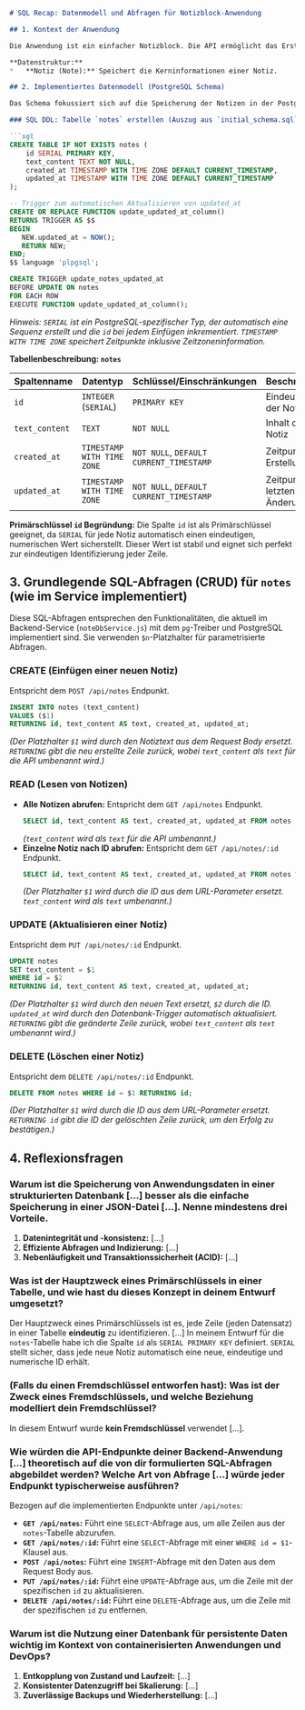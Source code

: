 ```markdown
# SQL Recap: Datenmodell und Abfragen für Notizblock-Anwendung

## 1. Kontext der Anwendung

Die Anwendung ist ein einfacher Notizblock. Die API ermöglicht das Erstellen, Anzeigen (alle und einzeln), Aktualisieren und Löschen von Notizen. Jede Notiz besteht aus einer ID und einem Textinhalt. Zeitstempel für Erstellung und letzte Änderung werden ebenfalls modelliert und gespeichert.

**Datenstruktur:**
*   **Notiz (Note):** Speichert die Kerninformationen einer Notiz.

## 2. Implementiertes Datenmodell (PostgreSQL Schema)

Das Schema fokussiert sich auf die Speicherung der Notizen in der PostgreSQL-Datenbank, wie in `backend/sql/initial_schema.sql` definiert und manuell angewendet.

### SQL DDL: Tabelle `notes` erstellen (Auszug aus `initial_schema.sql`)

```sql
CREATE TABLE IF NOT EXISTS notes (
    id SERIAL PRIMARY KEY,
    text_content TEXT NOT NULL,
    created_at TIMESTAMP WITH TIME ZONE DEFAULT CURRENT_TIMESTAMP,
    updated_at TIMESTAMP WITH TIME ZONE DEFAULT CURRENT_TIMESTAMP
);

-- Trigger zum automatischen Aktualisieren von updated_at
CREATE OR REPLACE FUNCTION update_updated_at_column()
RETURNS TRIGGER AS $$
BEGIN
   NEW.updated_at = NOW();
   RETURN NEW;
END;
$$ language 'plpgsql';

CREATE TRIGGER update_notes_updated_at
BEFORE UPDATE ON notes
FOR EACH ROW
EXECUTE FUNCTION update_updated_at_column();

```
*Hinweis: `SERIAL` ist ein PostgreSQL-spezifischer Typ, der automatisch eine Sequenz erstellt und die `id` bei jedem Einfügen inkrementiert. `TIMESTAMP WITH TIME ZONE` speichert Zeitpunkte inklusive Zeitzoneninformation.*

**Tabellenbeschreibung: `notes`**

| Spaltenname    | Datentyp                  | Schlüssel/Einschränkungen                         | Beschreibung                     |
|----------------|---------------------------|---------------------------------------------------|----------------------------------|
| `id`           | `INTEGER` (`SERIAL`)      | `PRIMARY KEY`                                     | Eindeutige ID der Notiz          |
| `text_content` | `TEXT`                    | `NOT NULL`                                        | Inhalt der Notiz                 |
| `created_at`   | `TIMESTAMP WITH TIME ZONE`| `NOT NULL`, `DEFAULT CURRENT_TIMESTAMP`           | Zeitpunkt der Erstellung         |
| `updated_at`   | `TIMESTAMP WITH TIME ZONE`| `NOT NULL`, `DEFAULT CURRENT_TIMESTAMP`           | Zeitpunkt der letzten Änderung   |

**Primärschlüssel `id` Begründung:**
Die Spalte `id` ist als Primärschlüssel geeignet, da `SERIAL` für jede Notiz automatisch einen eindeutigen, numerischen Wert sicherstellt. Dieser Wert ist stabil und eignet sich perfekt zur eindeutigen Identifizierung jeder Zeile.

## 3. Grundlegende SQL-Abfragen (CRUD) für `notes` (wie im Service implementiert)

Diese SQL-Abfragen entsprechen den Funktionalitäten, die aktuell im Backend-Service (`noteDbService.js`) mit dem `pg`-Treiber und PostgreSQL implementiert sind. Sie verwenden `$n`-Platzhalter für parametrisierte Abfragen.

### CREATE (Einfügen einer neuen Notiz)
Entspricht dem `POST /api/notes` Endpunkt.
```sql
INSERT INTO notes (text_content)
VALUES ($1)
RETURNING id, text_content AS text, created_at, updated_at;
```
*(Der Platzhalter `$1` wird durch den Notiztext aus dem Request Body ersetzt. `RETURNING` gibt die neu erstellte Zeile zurück, wobei `text_content` als `text` für die API umbenannt wird.)*

### READ (Lesen von Notizen)

*   **Alle Notizen abrufen:**
    Entspricht dem `GET /api/notes` Endpunkt.
    ```sql
    SELECT id, text_content AS text, created_at, updated_at FROM notes ORDER BY created_at DESC;
    ```
    *(`text_content` wird als `text` für die API umbenannt.)*
*   **Einzelne Notiz nach ID abrufen:**
    Entspricht dem `GET /api/notes/:id` Endpunkt.
    ```sql
    SELECT id, text_content AS text, created_at, updated_at FROM notes WHERE id = $1;
    ```
    *(Der Platzhalter `$1` wird durch die ID aus dem URL-Parameter ersetzt. `text_content` wird als `text` umbenannt.)*

### UPDATE (Aktualisieren einer Notiz)
Entspricht dem `PUT /api/notes/:id` Endpunkt.
```sql
UPDATE notes
SET text_content = $1
WHERE id = $2
RETURNING id, text_content AS text, created_at, updated_at;
```
*(Der Platzhalter `$1` wird durch den neuen Text ersetzt, `$2` durch die ID. `updated_at` wird durch den Datenbank-Trigger automatisch aktualisiert. `RETURNING` gibt die geänderte Zeile zurück, wobei `text_content` als `text` umbenannt wird.)*

### DELETE (Löschen einer Notiz)
Entspricht dem `DELETE /api/notes/:id` Endpunkt.
```sql
DELETE FROM notes WHERE id = $1 RETURNING id;
```
*(Der Platzhalter `$1` wird durch die ID aus dem URL-Parameter ersetzt. `RETURNING id` gibt die ID der gelöschten Zeile zurück, um den Erfolg zu bestätigen.)*

## 4. Reflexionsfragen

### Warum ist die Speicherung von Anwendungsdaten in einer strukturierten Datenbank [...] besser als die einfache Speicherung in einer JSON-Datei [...]. Nenne mindestens drei Vorteile.

1.  **Datenintegrität und -konsistenz:** [...]
2.  **Effiziente Abfragen und Indizierung:** [...]
3.  **Nebenläufigkeit und Transaktionssicherheit (ACID):** [...]

### Was ist der Hauptzweck eines Primärschlüssels in einer Tabelle, und wie hast du dieses Konzept in deinem Entwurf umgesetzt?

Der Hauptzweck eines Primärschlüssels ist es, jede Zeile (jeden Datensatz) in einer Tabelle **eindeutig** zu identifizieren. [...]
In meinem Entwurf für die `notes`-Tabelle habe ich die Spalte `id` als `SERIAL PRIMARY KEY` definiert. `SERIAL` stellt sicher, dass jede neue Notiz automatisch eine neue, eindeutige und numerische ID erhält.

### (Falls du einen Fremdschlüssel entworfen hast): Was ist der Zweck eines Fremdschlüssels, und welche Beziehung modelliert dein Fremdschlüssel?

In diesem Entwurf wurde **kein Fremdschlüssel** verwendet [...].

### Wie würden die API-Endpunkte deiner Backend-Anwendung [...] theoretisch auf die von dir formulierten SQL-Abfragen abgebildet werden? Welche Art von Abfrage [...] würde jeder Endpunkt typischerweise ausführen?

Bezogen auf die implementierten Endpunkte unter `/api/notes`:

*   **`GET /api/notes`:** Führt eine `SELECT`-Abfrage aus, um alle Zeilen aus der `notes`-Tabelle abzurufen.
*   **`GET /api/notes/:id`:** Führt eine `SELECT`-Abfrage mit einer `WHERE id = $1`-Klausel aus.
*   **`POST /api/notes`:** Führt eine `INSERT`-Abfrage mit den Daten aus dem Request Body aus.
*   **`PUT /api/notes/:id`:** Führt eine `UPDATE`-Abfrage aus, um die Zeile mit der spezifischen `id` zu aktualisieren.
*   **`DELETE /api/notes/:id`:** Führt eine `DELETE`-Abfrage aus, um die Zeile mit der spezifischen `id` zu entfernen.

### Warum ist die Nutzung einer Datenbank für persistente Daten wichtig im Kontext von containerisierten Anwendungen und DevOps?

1.  **Entkopplung von Zustand und Laufzeit:** [...]
2.  **Konsistenter Datenzugriff bei Skalierung:** [...]
3.  **Zuverlässige Backups und Wiederherstellung:** [...]

```